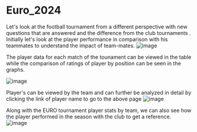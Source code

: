 # Euro_2024
Let's look at the football tournament from a different perspective with new questions that are answered and the difference from the club tournaments .
Initially let's look at the player performance in  comparison with his teammates to understand the impact of team-mates.
![image](https://github.com/user-attachments/assets/a884821b-941d-4165-a6fb-72ee7495084f)

The player data for each match of the tounament can be viewed in the table while the comparison of ratings of player by position can be seen in the graphs.

![image](https://github.com/user-attachments/assets/b5d91a45-342d-4fc1-a816-8d8ee9451a0a)

Player's can be viewed by the team and can further be analyzed in detail by clicking the link of player name to go to the above page 
![image](https://github.com/user-attachments/assets/991f096b-31ac-4f85-94ec-9b2ebf423807)

Along with the EURO tournament player stats by team, we can also see how the player performed in the season with the club to get a reference.
![image](https://github.com/user-attachments/assets/415743e5-d085-4480-ad09-ff6a47a1ef0c)

